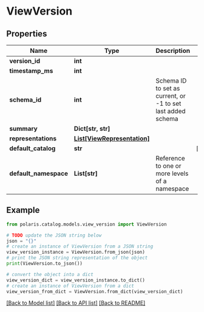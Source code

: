 <!--

 Licensed to the Apache Software Foundation (ASF) under one
 or more contributor license agreements.  See the NOTICE file
 distributed with this work for additional information
 regarding copyright ownership.  The ASF licenses this file
 to you under the Apache License, Version 2.0 (the
 "License"); you may not use this file except in compliance
 with the License.  You may obtain a copy of the License at

   http://www.apache.org/licenses/LICENSE-2.0

 Unless required by applicable law or agreed to in writing,
 software distributed under the License is distributed on an
 "AS IS" BASIS, WITHOUT WARRANTIES OR CONDITIONS OF ANY
 KIND, either express or implied.  See the License for the
 specific language governing permissions and limitations
 under the License.

-->
# ViewVersion

## Properties

Name | Type | Description | Notes
------------ | ------------- | ------------- | -------------
**version_id** | **int** |  | 
**timestamp_ms** | **int** |  | 
**schema_id** | **int** | Schema ID to set as current, or -1 to set last added schema | 
**summary** | **Dict[str, str]** |  | 
**representations** | [**List[ViewRepresentation]**](ViewRepresentation.md) |  | 
**default_catalog** | **str** |  | [optional] 
**default_namespace** | **List[str]** | Reference to one or more levels of a namespace | 

## Example

```python
from polaris.catalog.models.view_version import ViewVersion

# TODO update the JSON string below
json = "{}"
# create an instance of ViewVersion from a JSON string
view_version_instance = ViewVersion.from_json(json)
# print the JSON string representation of the object
print(ViewVersion.to_json())

# convert the object into a dict
view_version_dict = view_version_instance.to_dict()
# create an instance of ViewVersion from a dict
view_version_from_dict = ViewVersion.from_dict(view_version_dict)
```
[[Back to Model list]](../README.md#documentation-for-models) [[Back to API list]](../README.md#documentation-for-api-endpoints) [[Back to README]](../README.md)


